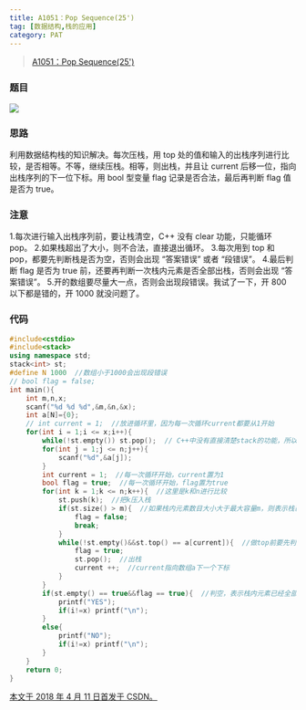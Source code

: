 ```yaml
---
title: A1051：Pop Sequence(25')
tag: [数据结构,栈的应用]
category: PAT
---
```


>[A1051：Pop Sequence(25')](https://pintia.cn/problem-sets/994805342720868352/problems/994805427332562944)

<!--more-->

### 题目

![](22-A1051：Pop-Sequence-25\1.png)

### 思路

利用数据结构栈的知识解决。每次压栈，用 top 处的值和输入的出栈序列进行比较，是否相等。不等，继续压栈。相等，则出栈，并且让 current 后移一位，指向出栈序列的下一位下标。用 bool 型变量 flag 记录是否合法，最后再判断 flag 值是否为 true。

### 注意

1.每次进行输入出栈序列前，要让栈清空，C++ 没有 clear 功能，只能循环 pop。
2.如果栈超出了大小，则不合法，直接退出循环。
3.每次用到 top 和 pop，都要先判断栈是否为空，否则会出现 “答案错误” 或者 “段错误”。
4.最后判断 flag 是否为 true 前，还要再判断一次栈内元素是否全部出栈，否则会出现 “答案错误”。
5.开的数组要尽量大一点，否则会出现段错误。我试了一下，开 800 以下都是错的，开 1000 就没问题了。

### 代码

```C++
#include<cstdio>
#include<stack>
using namespace std;
stack<int> st;
#define N 1000  //数组小于1000会出现段错误
// bool flag = false;
int main(){
    int m,n,x;
    scanf("%d %d %d",&m,&n,&x);
    int a[N]={0};
    // int current = 1;  //放进循环里，因为每一次循环current都要从1开始
    for(int i = 1;i <= x;i++){
		while(!st.empty()) st.pop();  // C++中没有直接清楚stack的功能，所以要用pop
    	for(int j = 1;j <= n;j++){
    		scanf("%d",&a[j]);
    	}
		int current = 1;  //每一次循环开始，current置为1
		bool flag = true;  //每一次循环开始，flag置为true
    	for(int k = 1;k <= n;k++){  //这里是k和n进行比较
    		st.push(k);  //把k压入栈
    		if(st.size() > m){  //如果栈内元素数目大小大于最大容量m，则表示栈已满，不合法，退出循环
    			flag = false;
    			break;
    		}
        	while(!st.empty()&&st.top() == a[current]){  //做top前要先判断栈是否为空，这里要用循环，因为只要一直满足条件，就一直出栈
        		flag = true;
        		st.pop();  //出栈
        		current ++;  //current指向数组a下一个下标
        	}
        }
        if(st.empty() == true&&flag == true){  //判空，表示栈内元素已经全部出栈
        	printf("YES");
        	if(i!=x) printf("\n");
        }
        else{
			printf("NO");
        	if(i!=x) printf("\n");
		}
    }
    return 0;
}
```

<u>本文于 2018 年 4 月 11 日首发于 [CSDN](https://blog.csdn.net/Wonz5130/article/details/79894496)。</u>